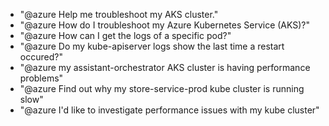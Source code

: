 - "@azure Help me troubleshoot my AKS cluster."
- "@azure How do I troubleshoot my Azure Kubernetes Service (AKS)?"
- "@azure How can I get the logs of a specific pod?"
- "@azure Do my kube-apiserver logs show the last time a restart occured?"
- "@azure my assistant-orchestrator AKS cluster is having performance problems"
- "@azure Find out why my store-service-prod kube cluster is running slow"
- "@azure I'd like to investigate performance issues with my kube cluster"
